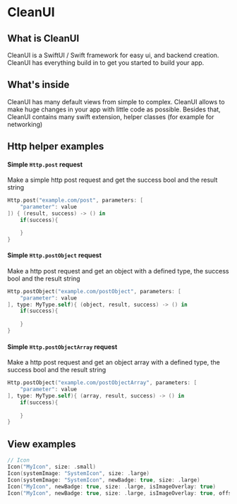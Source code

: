 # CleanUI

## What is CleanUI
CleanUI is a SwiftUI / Swift framework for easy ui, and backend creation. CleanUI has everything build in to get you started to build your app.

## What's inside
CleanUI has many default views from simple to complex. CleanUI allows to make huge changes in your app with little code as possible. Besides that, CleanUI contains many swift extension, helper classes (for example for networking)

## Http helper examples

#### Simple ``Http.post`` request
Make a simple http post request and get the success bool and the result string
```swift
Http.post("example.com/post", parameters: [
    "parameter": value
]) { (result, success) -> () in
    if(success){

    }
}
```

#### Simple ``Http.postObject`` request
Make a http post request and get an object with a defined type, the success bool and the result string
```swift
Http.postObject("example.com/postObject", parameters: [
    "parameter": value
], type: MyType.self){ (object, result, success) -> () in
	if(success){
	
	}
}
```

#### Simple ``Http.postObjectArray`` request
Make a http post request and get an object array with a defined type, the success bool and the result string
```swift
Http.postObject("example.com/postObjectArray", parameters: [
    "parameter": value
], type: MyType.self){ (array, result, success) -> () in
	if(success){
	
	}
}
```

## View examples
```swift
// Icon
Icon("MyIcon", size: .small)
Icon(systemImage: "SystemIcon", size: .large)
Icon(systemImage: "SystemIcon", newBadge: true, size: .large)
Icon("MyIcon", newBadge: true, size: .large, isImageOverlay: true)
Icon("MyIcon", newBadge: true, size: .large, isImageOverlay: true, offset: .leading(20))
```


